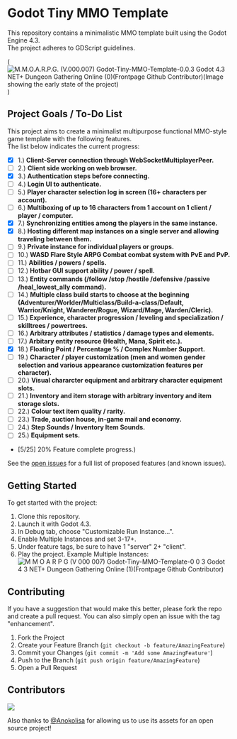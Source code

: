 # Godot Tiny MMO Template

This repository contains a minimalistic MMO template built using the Godot Engine 4.3.  
The project adheres to GDScript guidelines.

(![M.M.O.A.R.P.G. (V.000.007) Godot-Tiny-MMO-Template-0.0.3 Godot 4.3 NET+ Dungeon Gathering Online (0)(Frontpage Github Contributor)(Image showing the early state of the project)](https://github.com/user-attachments/assets/017df4d6-a6fa-465c-a9ea-d74cf1c27393)
)

## Project Goals / To-Do List

This project aims to create a minimalist multipurpose functional MMO-style game template with the following features.  
The list below indicates the current progress:

- [X] 1.) **Client-Server connection through WebSocketMultiplayerPeer.**
- [ ] 2.) **Client side working on web browser.**
- [X] 3.) **Authentication steps before connecting.**
- [ ] 4.) **Login UI to authenticate.**
- [ ] 5.) **Player character selection log in screen (16+ characters per account).**
- [ ] 6.) **Multiboxing of up to 16 characters from 1 account on 1 client / player / computer.**
- [X] 7.) **Synchronizing entities among the players in the same instance.**
- [X] 8.) **Hosting different map instances on a single server and allowing traveling between them.**
- [ ] 9.) **Private instance for individual players or groups.**
- [ ] 10.) **WASD Flare Style ARPG Combat combat system with PvE and PvP.**
- [ ] 11.) **Abilities / powers / spells.**
- [ ] 12.) **Hotbar GUI support ability / power / spell.**
- [ ] 13.) **Entity commands (/follow /stop /hostile /defensive /passive /heal_lowest_ally command).**
- [ ] 14.) **Multiple class build starts to choose at the beginning (Adventurer/Worlder/Multiclass/Build-a-class/Default, Warrior/Knight, Wanderer/Rogue, Wizard/Mage, Warden/Cleric).**
- [ ] 15.) **Experience, character progression / leveling and specialization / skilltrees / powertrees.**
- [ ] 16.) **Arbitrary attributes / statistics / damage types and elements.**
- [ ] 17.) **Arbitary entity resource (Health, Mana, Spirit etc.).**
- [X] 18.) **Floating Point / Percentage % / Complex Number Support.**
- [ ] 19.) **Character / player customization (men and women gender selection and various appearance customization features per character).**
- [ ] 20.) **Visual chararcter equipment and arbitrary character equipment slots.**
- [ ] 21.) **Inventory and item storage with arbitrary inventory and item storage slots.**
- [ ] 22.) **Colour text item quality / rarity.**
- [ ] 23.) **Trade, auction house, in-game mail and economy.**
- [ ] 24.) **Step Sounds / Inventory Item Sounds.**
- [ ] 25.) **Equipment sets.**
- [5/25] 20% Feature complete progress.)


See the [open issues](https://github.com/SlayHorizon/godot-tiny-mmo-template/issues) for a full list of proposed features (and known issues).  

## Getting Started

To get started with the project:
1. Clone this repository.
2. Launch it with Godot 4.3.
3. In Debug tab, choose "Customizable Run Instance...".
4. Enable Multiple Instances and set 3-17+.
5. Under feature tags, be sure to have 1 "server" 2+ "client".
6. Play the project.
Example Multiple Instances:
![M M O A R P G (V 000 007) Godot-Tiny-MMO-Template-0 0 3 Godot 4 3 NET+ Dungeon Gathering Online (1)(Frontpage Github Contributor)](https://github.com/user-attachments/assets/5ca8d95d-c78b-4027-8c23-77d4e987b4ef)



## Contributing

If you have a suggestion that would make this better, please fork the repo and create a pull request. You can also simply open an issue with the tag "enhancement".

1. Fork the Project
2. Create your Feature Branch (`git checkout -b feature/AmazingFeature`)
3. Commit your Changes (`git commit -m 'Add some AmazingFeature'`)
4. Push to the Branch (`git push origin feature/AmazingFeature`)
5. Open a Pull Request

## Contributors
<a href = "https://github.com/SlayHorizon/simple-sqlite/graphs/contributors">
  <img src = "https://contrib.rocks/image?repo=SlayHorizon/godot-tiny-mmo-template"/>
</a>  

Also thanks to [@Anokolisa](https://anokolisa.itch.io/dungeon-crawler-pixel-art-asset-pack) for allowing us to use its assets for an open source project!
